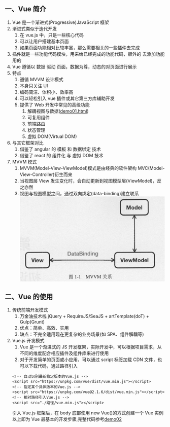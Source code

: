 ## 一、Vue 简介

1. Vue 是一个渐进式(Progressive)JavaScript 框架
2. 渐进式类似于迭代开发
   1. 在 vue.js 中，只是一些核心代码
   2. 可以让用户搭建基本页面
   3. 如果页面功能相对比较丰富，那么需要相关的一些插件去完成
3. 插件就是一些功能代码模块，用来给已经完成的功能代码，额外的
   去添加功能用的
4. Vue 遵循以 数据 驱动 页面，数据为尊，动态的对页面进行展示
5. 特点
   1. 遵循 MVVM 设计模式
   2. 本身只关注 UI
   3. 编码简洁、体积小、效率高
   4. 可以轻松引入 vue 插件或其它第三方库辅助开发
   5. 提供了 Web 开发中常见的高级功能
      1. 解耦视图与数据([demo01.html](https://github.com/DeLei33534/vue_review/blob/master/vue_base/chapter01/demo01.html))
      2. 可复用组件
      3. 前端路由
      4. 状态管理
      5. 虚拟 DOM(Virtual DOM)
6. 与其它框架对比
   1. 借鉴了 angular 的 模板 和 数据绑定 技术
   2. 借鉴了 react 的 组件化 与 虚拟 DOM 技术
7. MVVM 模式
   1. MVVM(Model-View-ViewModel)模式是由经典的软件架构 MVC(Model-View-Controller)衍生而来
   2. 当视图层 View 发生变化时，会自动更新到视图模型层(ViewModel)，反之亦然
   3. 视图与视图模型之间，通过双向绑定(data-binding)建立联系
      ![image-20200818085250596](assets/image-20200818085250596.png)

## 二、Vue 的使用

1. 传统前端开发模式
   1. 万金油技术栈
      jQuery + RequireJS/SeaJS + artTemplate(doT) + Gulp(Grunt)
   2. 优点：简单、高效、实用
   3. 缺点：不完全适用现在更复杂的业务场景(如 SPA、组件解耦等)
2. Vue.js 开发模式
   1. Vue 是一个渐进式的 JS 开发框架，实际开发中，可以根据项目需求，从不同的维度配合相应插件及组件库来进行使用
   2. 对于开发简单的页面或小应用，可以通过 script 标签加载 CDN 文件，也可以下载代码，通过路径引入
   ```
   <!-- 自动识别最新稳定版本的Vue.js -->
   <script src="https://unpkg.com/vue/dist/vue.min.js"></script>
   <!-- 指定某个具体版本的Vue.js -->
   <script src="https://unpkg.com/vue@2.1.6/dist/vue.min.js"></script>
   <!-- 相对路径引入Vue.js -->
   <script src="./路径/vue.min.js"></script>
   ```
   引入 Vue.js 框架后，在 body 底部使用 new Vue()的方式创建一个 Vue 实例
   以上即为 Vue 最基本的开发步骤,完整代码参考[demo02]()

